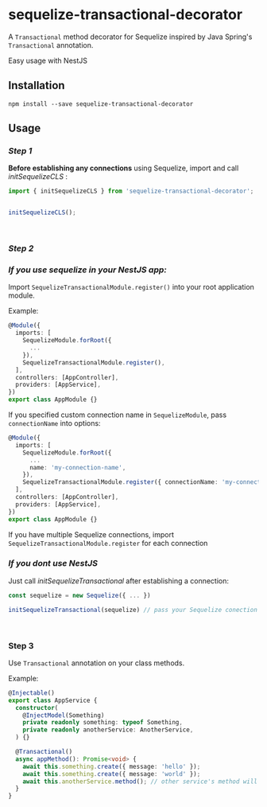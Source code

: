 # sequelize-transactional-decorator

A `Transactional` method decorator for Sequelize inspired by Java Spring's `Transactional` annotation. 

Easy usage with NestJS

## Installation

```shell
npm install --save sequelize-transactional-decorator
```


## Usage

### _Step 1_

**Before establishing any connections** using Sequelize,
import and call _initSequelizeCLS_ :
```typescript
import { initSequelizeCLS } from 'sequelize-transactional-decorator';


initSequelizeCLS();
```

&nbsp;

### _Step 2_

### _If you use sequelize in your NestJS app:_

Import `SequelizeTransactionalModule.register()` into your root application module.

Example:
```typescript
@Module({
  imports: [
    SequelizeModule.forRoot({
      ...
    }),
    SequelizeTransactionalModule.register(),
  ],
  controllers: [AppController],
  providers: [AppService],
})
export class AppModule {}
```

If you specified custom connection name in `SequelizeModule`, pass `connectionName` into options:
```typescript
@Module({
  imports: [
    SequelizeModule.forRoot({
      ...
      name: 'my-connection-name',
    }),
    SequelizeTransactionalModule.register({ connectionName: 'my-connection-name' }),
  ],
  controllers: [AppController],
  providers: [AppService],
})
export class AppModule {}
```

If you have multiple Sequelize connections, import `SequelizeTransactionalModule.register` for each connection


### _If you dont use NestJS_ 

Just call _initSequelizeTransactional_ after establishing a connection:

```typescript
const sequelize = new Sequelize({ ... })

initSequelizeTransactional(sequelize) // pass your Sequelize conection here
```

&nbsp;

### Step 3

Use `Transactional` annotation on your class methods.

Example:

```typescript
@Injectable()
export class AppService {
  constructor(
    @InjectModel(Something)
    private readonly something: typeof Something,
    private readonly anotherService: AnotherService,
  ) {}

  @Transactional()
  async appMethod(): Promise<void> {
    await this.something.create({ message: 'hello' });
    await this.something.create({ message: 'world' });
    await this.anotherService.method(); // other service's method will use the same transaction
  }
}

```
